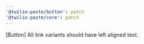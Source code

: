 ```yaml
---
'@twilio-paste/button': patch
'@twilio-paste/core': patch
---
```


[Button] All link variants should have left aligned text.
